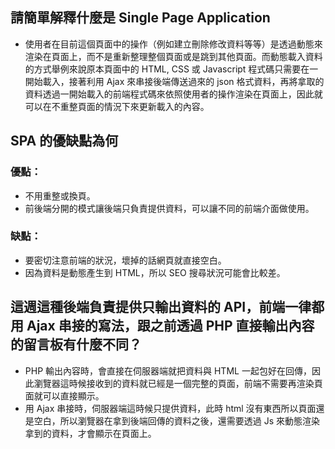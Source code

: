 ## 請簡單解釋什麼是 Single Page Application
* 使用者在目前這個頁面中的操作（例如建立刪除修改資料等等）是透過動態來渲染在頁面上，而不是重新整理整個頁面或是跳到其他頁面。而動態載入資料的方式舉例來說原本頁面中的 HTML, CSS 或 Javascript 程式碼只需要在一開始載入，接著利用 Ajax 來串接後端傳送過來的 json 格式資料，再將拿取的資料透過一開始載入的前端程式碼來依照使用者的操作渲染在頁面上，因此就可以在不重整頁面的情況下來更新載入的內容。

## SPA 的優缺點為何
### 優點：
* 不用重整或換頁。
* 前後端分開的模式讓後端只負責提供資料，可以讓不同的前端介面做使用。
### 缺點：
* 要密切注意前端的狀況，壞掉的話網頁就直接空白。
* 因為資料是動態產生到 HTML，所以 SEO 搜尋狀況可能會比較差。

## 這週這種後端負責提供只輸出資料的 API，前端一律都用 Ajax 串接的寫法，跟之前透過 PHP 直接輸出內容的留言板有什麼不同？
* PHP 輸出內容時，會直接在伺服器端就把資料與 HTML 一起包好在回傳，因此瀏覽器這時候接收到的資料就已經是一個完整的頁面，前端不需要再渲染頁面就可以直接顯示。
* 用 Ajax 串接時，伺服器端這時候只提供資料，此時 html 沒有東西所以頁面還是空白，所以瀏覽器在拿到後端回傳的資料之後，還需要透過 Js 來動態渲染拿到的資料，才會顯示在頁面上。